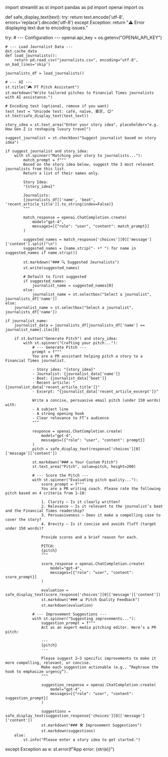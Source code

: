 
import streamlit as st
import pandas as pd
import openai
import os

def safe_display_text(text):
    try:
        return text.encode('utf-8', errors='replace').decode('utf-8')
    except Exception:
        return "⚠️ Error displaying text due to encoding issues."

try:
    # --- Configuration ---
    openai.api_key = os.getenv("OPENAI_API_KEY")

    # --- Load Journalist Data ---
    @st.cache_data
    def load_journalists():
        return pd.read_csv("journalists.csv", encoding="utf-8", on_bad_lines='skip')

    journalists_df = load_journalists()

    # --- UI ---
    st.title("🎮 FT Pitch Assistant")
    st.markdown("Write tailored pitches to Financial Times journalists with AI assistance.")

    # Encoding test (optional, remove if you want)
    test_text = "Unicode test: café, naïve, 東京, 😊"
    st.text(safe_display_text(test_text))

    story_idea = st.text_area("Enter your story idea", placeholder="e.g. How Gen Z is reshaping luxury travel")

    suggest_journalist = st.checkbox("Suggest journalist based on story idea")

    if suggest_journalist and story_idea:
        with st.spinner("Matching your story to journalists..."):
            match_prompt = f"""
            Based on the story idea below, suggest the 3 most relevant journalists from this list.
            Return a list of their names only.

            Story Idea:
            "{story_idea}"

            Journalists:
            {journalists_df[['name', 'beat', 'recent_article_title']].to_string(index=False)}
            """

            match_response = openai.ChatCompletion.create(
                model="gpt-4",
                messages=[{"role": "user", "content": match_prompt}]
            )

            suggested_names = match_response['choices'][0]['message']['content'].split("\n")
            suggested_names = [name.strip("- •* ") for name in suggested_names if name.strip()]

            st.markdown("### 🔍 Suggested Journalists")
            st.write(suggested_names)

            # Default to first suggested
            if suggested_names:
                journalist_name = suggested_names[0]
            else:
                journalist_name = st.selectbox("Select a journalist", journalists_df['name'])
    else:
        journalist_name = st.selectbox("Select a journalist", journalists_df['name'])

    if journalist_name:
        journalist_data = journalists_df[journalists_df['name'] == journalist_name].iloc[0]

        if st.button("Generate Pitch") and story_idea:
            with st.spinner("Crafting your pitch..."):
                # --- Generate Pitch ---
                prompt = f"""
                You are a PR assistant helping pitch a story to a Financial Times journalist.

                - Story idea: "{story_idea}"
                - Journalist: {journalist_data['name']}
                - Beat: {journalist_data['beat']}
                - Recent article: "{journalist_data['recent_article_title']}"
                - Excerpt: "{journalist_data['recent_article_excerpt']}"

                Write a concise, persuasive email pitch (under 150 words) with:
                - A subject line
                - A strong opening hook
                - Clear relevance to FT’s audience
                """

                response = openai.ChatCompletion.create(
                    model="gpt-4",
                    messages=[{"role": "user", "content": prompt}]
                )
                pitch = safe_display_text(response['choices'][0]['message']['content'])

                st.markdown("### ✉️ Your Custom Pitch")
                st.text_area("Pitch", value=pitch, height=200)

                # --- Score the Pitch ---
                with st.spinner("Evaluating pitch quality..."):
                    score_prompt = f"""
                    You are a PR writing coach. Please rate the following pitch based on 4 criteria from 1–10:

                    1. Clarity – Is it clearly written?
                    2. Relevance – Is it relevant to the journalist’s beat and the Financial Times readership?
                    3. Persuasiveness – Does it make a compelling case to cover the story?
                    4. Brevity – Is it concise and avoids fluff (target under 150 words)?

                    Provide scores and a brief reason for each.

                    PITCH:
                    {pitch}
                    """

                    score_response = openai.ChatCompletion.create(
                        model="gpt-4",
                        messages=[{"role": "user", "content": score_prompt}]
                    )

                    evaluation = safe_display_text(score_response['choices'][0]['message']['content'])
                    st.markdown("### 📊 Pitch Quality Feedback")
                    st.markdown(evaluation)

                # --- Improvement Suggestions ---
                with st.spinner("Suggesting improvements..."):
                    suggestion_prompt = f"""
                    Act as an expert media pitching editor. Here’s a PR pitch:

                    ---
                    {pitch}
                    ---

                    Please suggest 2–3 specific improvements to make it more compelling, relevant, or concise.
                    Make each suggestion actionable (e.g., “Rephrase the hook to emphasize urgency”).
                    """

                    suggestion_response = openai.ChatCompletion.create(
                        model="gpt-4",
                        messages=[{"role": "user", "content": suggestion_prompt}]
                    )

                    suggestions = safe_display_text(suggestion_response['choices'][0]['message']['content'])
                    st.markdown("### 🛠️ Improvement Suggestions")
                    st.markdown(suggestions)
        else:
            st.info("Please enter a story idea to get started.")

except Exception as e:
    st.error(f"App error: {str(e)}")
